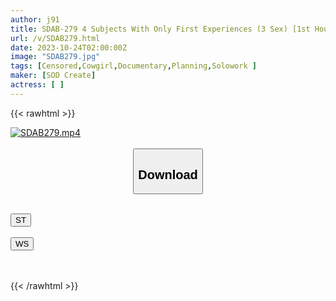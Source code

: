 ```yaml
---
author: j91
title: SDAB-279 4 Subjects With Only First Experiences (3 Sex) [1st Hour: First Big Cock Sex 2nd Hour: First Restraint Toy Oil Sex 3rd Hour: First 3P Secret 4th Hour: First Facial Cumshot] Kuzuha Apricot
url: /v/SDAB279.html
date: 2023-10-24T02:00:00Z
image: "SDAB279.jpg"
tags: [Censored,Cowgirl,Documentary,Planning,Solowork ]
maker: [SOD Create]
actress: [ ]
---
```



{{< rawhtml >}}

<div class="video" data-videoid="ylQOaWOl8bHeOX">
    <a href="javascript:;">
        <img src="https://my.j91.asia/v/SDAB279.jpg" width="WIDTH" height="HEIGHT" alt="SDAB279.mp4" loading="lazy">
    </a>
</div>

<script type="text/javascript" src="https://j91.asia/asset/on-demand-st.js"></script>

<br>
  <link rel="stylesheet" href="https://j91.asia/asset/bs5.css">
  
  <center>
  <button class="btn btn-primary" type="button" data-bs-toggle="collapse" data-bs-target=".multi-collapse" aria-expanded="false" aria-controls="multiCollapseExample1 multiCollapseExample2"><h2>Download</h2></button></center>
</p>
<div class="row">
  <div class="col">
    <div class="collapse multi-collapse" id="multiCollapseExample1">
      <div class="card card-body">
	      	      <br>
<div class="buttons">  
<a href="https://streamtape.to/v/ylQOaWOl8bHeOX"><button class="btn-hover color-3"><i class="fa fa-download"></i> ST</button></a></div>
    </div>
  </div>
</div>
  <div class="col">
    <div class="collapse multi-collapse" id="multiCollapseExample2">
      <div class="card card-body">
	      <br>
<div class="buttons">
    <a href="https://wolfstream.tv/t1zrc6nx4iqe"><button class="btn-hover color-9"><i class="fa fa-download"></i> WS</button></a></div>
<br><br>
      </div>
    </div>
  </div>
</div>

{{< /rawhtml >}}